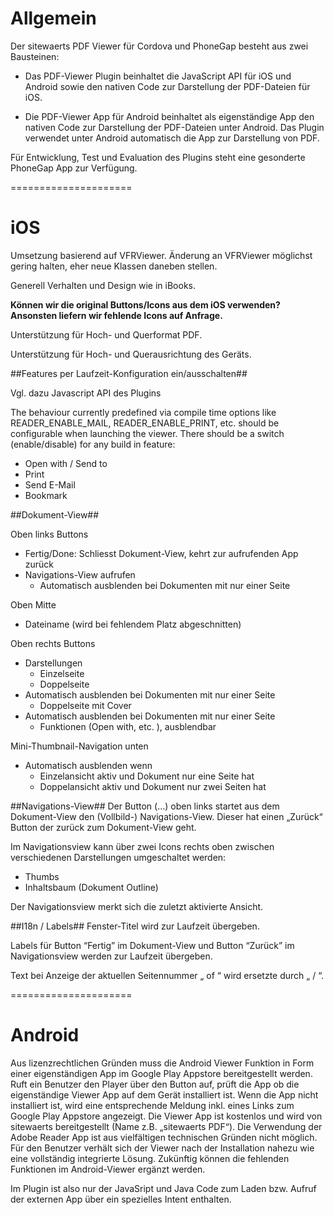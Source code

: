 # Allgemein #

Der sitewaerts PDF Viewer für Cordova und PhoneGap besteht aus zwei Bausteinen:

* Das PDF-Viewer Plugin beinhaltet die JavaScript API für iOS und Android sowie den nativen Code zur Darstellung der PDF-Dateien für iOS.

* Die PDF-Viewer App für Android beinhaltet als eigenständige App den nativen Code  zur Darstellung der PDF-Dateien unter Android. Das Plugin verwendet unter Android automatisch die App zur Darstellung von PDF.

Für Entwicklung, Test und Evaluation des Plugins steht eine gesonderte PhoneGap App zur Verfügung.


=====================
# iOS #


Umsetzung basierend auf VFRViewer. Änderung an VFRViewer möglichst gering halten, eher neue Klassen daneben stellen.

Generell Verhalten und Design wie in iBooks.

**Können wir die original Buttons/Icons aus dem iOS verwenden? Ansonsten liefern wir fehlende Icons auf Anfrage.**

Unterstützung für Hoch- und Querformat PDF.

Unterstützung für Hoch- und Querausrichtung des Geräts.

##Features per Laufzeit-Konfiguration ein/ausschalten##

Vgl. dazu Javascript API des Plugins

The behaviour currently predefined via compile time options like READER_ENABLE_MAIL, READER_ENABLE_PRINT, etc. should be configurable when launching the viewer. There should be a switch (enable/disable) for any build in feature:
* Open with / Send to
* Print
* Send E-Mail
* Bookmark


##Dokument-View##

Oben links Buttons
* Fertig/Done: Schliesst Dokument-View, kehrt zur aufrufenden App zurück
* Navigations-View aufrufen
    - Automatisch ausblenden bei Dokumenten mit nur einer Seite

Oben Mitte
* Dateiname (wird bei fehlendem Platz abgeschnitten)

Oben rechts Buttons
* Darstellungen
    - Einzelseite
    - Doppelseite
* Automatisch ausblenden bei Dokumenten mit nur einer Seite
    - Doppelseite mit Cover
* Automatisch ausblenden bei Dokumenten mit nur einer Seite
    - Funktionen (Open with, etc. ), ausblendbar

Mini-Thumbnail-Navigation unten
* Automatisch ausblenden wenn
    - Einzelansicht aktiv und Dokument nur eine Seite hat
    - Doppelansicht aktiv und Dokument nur zwei Seiten hat

##Navigations-View##
Der Button (…) oben links startet aus dem Dokument-View den (Vollbild-) Navigations-View. Dieser hat einen „Zurück“ Button der zurück zum Dokument-View geht.

Im Navigationsview kann über zwei Icons rechts oben zwischen verschiedenen Darstellungen umgeschaltet werden:
* Thumbs
* Inhaltsbaum (Dokument Outline)

Der Navigationsview merkt sich die zuletzt aktivierte Ansicht.

##I18n / Labels##
Fenster-Titel wird zur Laufzeit übergeben.

Labels für Button “Fertig” im Dokument-View und Button “Zurück” im Navigationsview werden zur Laufzeit übergeben.

Text bei Anzeige der aktuellen Seitennummer „<x> of <n>“ wird ersetzte durch „<x> / <n>“.


=====================
# Android #

Aus lizenzrechtlichen Gründen muss die Android Viewer Funktion in Form einer eigenständigen App im Google Play Appstore bereitgestellt werden. Ruft ein Benutzer den Player über den Button auf, prüft die App ob die eigenständige Viewer App auf dem Gerät installiert ist. Wenn die App nicht installiert ist, wird eine entsprechende Meldung inkl. eines Links zum Google Play Appstore angezeigt. Die Viewer App ist kostenlos und wird von sitewaerts bereitgestellt (Name z.B. „sitewaerts PDF“). Die Verwendung der Adobe Reader App ist aus vielfältigen technischen Gründen nicht möglich. Für den Benutzer verhält sich der Viewer nach der Installation nahezu wie eine vollständig integrierte Lösung. Zukünftig können die fehlenden Funktionen im Android-Viewer ergänzt werden.

Im Plugin ist also nur der JavaSript und Java Code zum Laden bzw. Aufruf der externen App über ein spezielles Intent enthalten.




